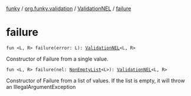 [funky](../../index.md) / [org.funky.validation](../index.md) / [ValidationNEL](index.md) / [failure](.)

# failure

`fun <L, R> failure(error: L): `[`ValidationNEL`](index.md)`<L, R>`

Constructor of Failure from a single value.

`fun <L, R> failure(nel: `[`NonEmptyList`](../-non-empty-list.md)`<L>): `[`ValidationNEL`](index.md)`<L, R>`

Constructor of Failure from a list of values. If the list is empty, it will throw an IllegalArgumentException

